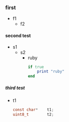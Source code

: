 ### first
* f1
    * f2
#### second test
* s1
    * s2
        * ruby
            ```ruby
            if true
                print "ruby"
            end
            ```
##### third test
* t1
    ```c
    const char*    t1;
    uint8_t        t2;
    ```

